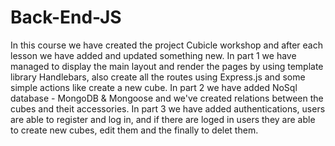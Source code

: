 # Back-End-JS

In this course we have created the project Cubicle workshop and after each lesson we have added and updated something new.
In part 1 we have managed to display the main layout and render the pages by using template library Handlebars, also create all the routes using Express.js and some simple actions like create a new cube.
In part 2 we have added NoSql database - MongoDB & Mongoose and we've created relations between the cubes and theit accessories.
In part 3 we have added authentications, users are able to register and log in, and if there are loged in users they are able to create new cubes, edit them and the finally to delet them.
